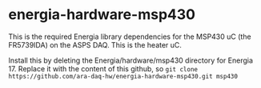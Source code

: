 # energia-hardware-msp430

This is the required Energia library dependencies for the MSP430 uC (the FR5739IDA) on the ASPS DAQ. This is the heater uC.

Install this by deleting the Energia/hardware/msp430 directory for Energia 17. Replace it with the content of this github, so `git clone https://github.com/ara-daq-hw/energia-hardware-msp430.git msp430`
